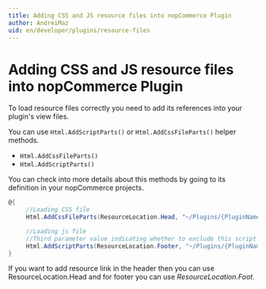```yaml
---
title: Adding CSS and JS resource files into nopCommerce Plugin
author: AndreiMaz
uid: en/developer/plugins/resource-files
---
```


# Adding CSS and JS resource files into nopCommerce Plugin

To load resource files correctly you need to add its references into your plugin's view files.

You can use `Html.AddScriptParts()` or `Html.AddCssFileParts()` helper methods.

- `Html.AddCssFileParts()`
- `Html.AddScriptParts()`

You can check into more details about this methods by going to its definition in your nopCommerce projects.

```csharp
@{
     //Loading CSS file
     Html.AddCssFileParts(ResourceLocation.Head, "~/Plugins/{PluginName}/Content/{CSSFileName.Css}");

     //Loading js file
     //Third parameter value indicating whether to exclude this script from bundling
     Html.AddScriptParts(ResourceLocation.Footer, "~/Plugins/{PluginName}/Scripts/{JSFileName.js}", true);
}
```

If you want to add resource link in the header then you can use ResourceLocation.Head and for footer you can use *ResourceLocation.Foot*.